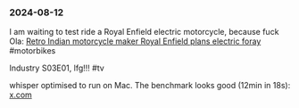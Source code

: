 ### 2024-08-12

I am waiting to test ride a Royal Enfield electric motorcycle, because fuck Ola: [Retro Indian motorcycle maker Royal Enfield plans electric foray](https://www.ft.com/content/af9796cd-0558-40ad-a72f-b7145313c260) #motorbikes

Industry S03E01, lfg!!! #tv

whisper optimised to run on Mac. The benchmark looks good (12min in 18s): [x.com](https://x.com/awnihannun/status/1822744609241682077)


